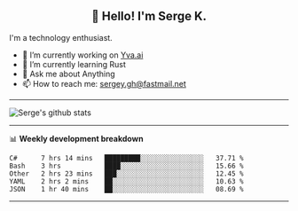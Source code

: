 <h2 align="center">👋 Hello! I'm Serge K.</h2>

I'm a technology enthusiast.

- 🔭 I’m currently working on [Yva.ai](https://www.yva.ai/)
- 🌱 I’m currently learning Rust
- 💬 Ask me about Anything
- 📫 How to reach me: sergey.gh@fastmail.net

-------
![Serge's github stats](https://github-readme-stats.vercel.app/api?username=phnx47&show_icons=true&theme=dark&count_private=true)

-------

📊 **Weekly development breakdown**
<!--START_SECTION:waka-->
```text
C#      7 hrs 14 mins   █████████░░░░░░░░░░░░░░░░   37.71 % 
Bash    3 hrs           ████░░░░░░░░░░░░░░░░░░░░░   15.66 % 
Other   2 hrs 23 mins   ███░░░░░░░░░░░░░░░░░░░░░░   12.45 % 
YAML    2 hrs 2 mins    ██░░░░░░░░░░░░░░░░░░░░░░░   10.63 % 
JSON    1 hr 40 mins    ██░░░░░░░░░░░░░░░░░░░░░░░   08.69 %
```
<!--END_SECTION:waka-->
-------

